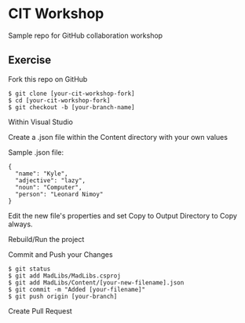 # CIT Workshop

Sample repo for GitHub collaboration workshop

## Exercise

Fork this repo on GitHub

```
$ git clone [your-cit-workshop-fork]
$ cd [your-cit-workshop-fork]
$ git checkout -b [your-branch-name]
```

Within Visual Studio

Create a .json file within the Content directory with your own values

Sample .json file:

```
{
  "name": "Kyle",
  "adjective": "lazy",
  "noun": "Computer",
  "person": "Leonard Nimoy"
}

```

Edit the new file's properties and set Copy to Output Directory to Copy always.

Rebuild/Run the project

Commit and Push your Changes

```
$ git status
$ git add MadLibs/MadLibs.csproj
$ git add MadLibs/Content/[your-new-filename].json
$ git commit -m "Added [your-filename]"
$ git push origin [your-branch]
```

Create Pull Request
